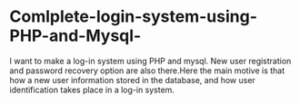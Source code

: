 # Comlplete-login-system-using-PHP-and-Mysql-
I want to make a log-in system using PHP and mysql. New user registration and password recovery option are also there.Here the main motive is that how a new user information  stored in the database, and how user identification takes place in a log-in system.
